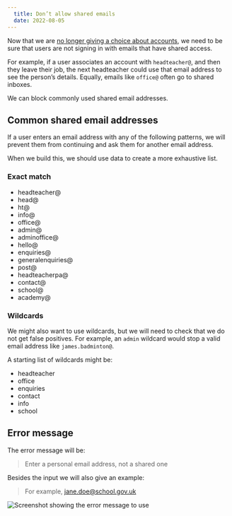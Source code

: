 ```yaml
---
  title: Don’t allow shared emails
  date: 2022-08-05
---
```


Now that we are [no longer giving a choice about accounts](/get-an-identity/no-account-choice/), we need to be sure that users are not signing in with emails that have shared access.

For example, if a user associates an account with `headteacher@`, and then they leave their job, the next headteacher could use that email address to see the person’s details. Equally, emails like `office@` often go to shared inboxes.

We can block commonly used shared email addresses.

## Common shared email addresses

If a user enters an email address with any of the following patterns, we will prevent them from continuing and ask them for another email address.

When we build this, we should use data to create a more exhaustive list.

### Exact match

- headteacher@
- head@
- ht@
- info@
- office@
- admin@
- adminoffice@
- hello@
- enquiries@
- generalenquiries@
- post@
- headteacherpa@
- contact@
- school@
- academy@

### Wildcards

We might also want to use wildcards, but we will need to check that we do not get false positives. For example, an `admin` wildcard would stop a valid email address like `james.badminton@`.

A starting list of wildcards might be:

- headteacher
- office
- enquiries
- contact
- info
- school

## Error message

The error message will be:

> Enter a personal email address, not a shared one

Besides the input we will also give an example:

> For example, jane.doe@school.gov.uk

![Screenshot showing the error message to use](validation-message.png "Screenshot showing the error message to use")
